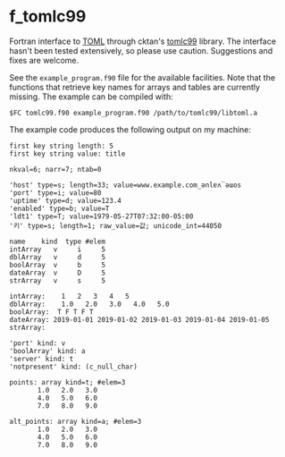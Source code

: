 # f_tomlc99
Fortran interface to [TOML](https://github.com/toml-lang/toml) through cktan's [tomlc99](https://github.com/cktan/tomlc99) library. The interface hasn't been tested extensively, so please use caution. Suggestions and fixes are welcome. 

See the `example_program.f90` file for the available facilities. Note that the functions that retrieve key names for arrays and tables are currently missing. The example can be compiled with:

`$FC tomlc99.f90 example_program.f90 /path/to/tomlc99/libtoml.a`

The example code produces the following output on my machine:

```
first key string length: 5
first key string value: title

nkval=6; narr=7; ntab=0

'host' type=s; length=33; value=www.example.com_ǝnlɐʌ‾ǝɯos
'port' type=i; value=80
'uptime' type=d; value=123.4
'enabled' type=b; value=T
'ldt1' type=T; value=1979-05-27T07:32:00-05:00
'키' type=s; length=1; raw_value=값; unicode_int=44050

name    kind  type #elem
intArray   v     i     5
dblArray   v     d     5
boolArray  v     b     5
dateArray  v     D     5
strArray   v     s     5

intArray:    1   2   3   4   5
dblArray:    1.0   2.0   3.0   4.0   5.0
boolArray:  T F T F T
dateArray: 2019-01-01 2019-01-02 2019-01-03 2019-01-04 2019-01-05 
strArray:                                         

'port' kind: v
'boolArray' kind: a
'server' kind: t
'notpresent' kind: (c_null_char)

points: array kind=t; #elem=3
       1.0   2.0   3.0
       4.0   5.0   6.0
       7.0   8.0   9.0

alt_points: array kind=a; #elem=3
       1.0   2.0   3.0
       4.0   5.0   6.0
       7.0   8.0   9.0
```
